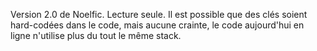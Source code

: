 Version 2.0 de Noelfic. Lecture seule. Il est possible que des clés soient hard-codées dans le code, mais aucune crainte, le code aujourd'hui en ligne n'utilise plus du tout le même stack.
